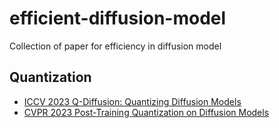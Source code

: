 # efficient-diffusion-model
Collection of paper for efficiency in diffusion model

## Quantization

- [ICCV 2023 Q-Diffusion: Quantizing Diffusion Models](https://arxiv.org/abs/2302.04304)
- [CVPR 2023 Post-Training Quantization on Diffusion Models](https://arxiv.org/abs/2211.15736)
